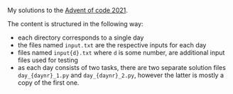 My solutions to the [Advent of code 2021](https://adventofcode.com/2021/).

The content is structured in the following way:
- each directory corresponds to a single day
- the files named ```input.txt``` are the respective inputs for each day
- files named ```input{d}.txt``` where ```d``` is some number, are additional input files used for testing
- as each day consists of two tasks, there are two separate solution files ```day_{daynr}_1.py``` and
```day_{daynr}_2.py```, however the latter is mostly a copy of the first one.